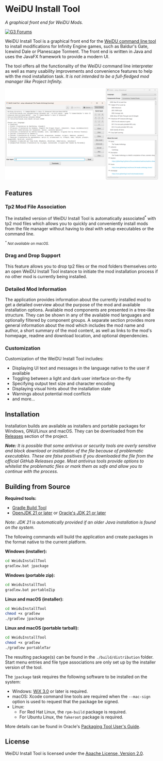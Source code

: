 <!--[![GitHub release (latest)](https://img.shields.io/github/v/release/InfinityTools/WeiduInstallTool?color=darkred&label=latest%20release)](https://github.com/InfinityTools/WeiduInstallTool/releases/latest)
[![GitHub release date (latest)](https://img.shields.io/github/release-date/InfinityTools/WeiduInstallTool?color=gold)](https://github.com/InfinityTools/WeiduInstallTool/releases/latest)
[![Github downloads](https://img.shields.io/github/downloads/InfinityTools/WeiduInstallTool/total.svg?color=blueviolet)](https://github.com/InfinityTools/WeiduInstallTool/releases)-->
# WeiDU Install Tool
*A graphical front end for WeiDU Mods.*

[![G3 Forums](https://img.shields.io/static/v1?label=Discussion&message=G3%20Forums&color=3b45a3&labelColor=eee&style=for-the-badge)](https://www.gibberlings3.net/forums/forum/235-weidu-install-tool/ "The Gibberlings Three Forums")

WeiDU Install Tool is a graphical front end for the [WeiDU command line tool](https://github.com/WeiDUorg/weidu) to install modifications for Infinity Engine games, such as Baldur's Gate, Icewind Dale or Planescape Torment. The front end is written in Java and uses the JavaFX framework to provide a modern UI.

The tool offers all the functionality of the WeiDU command line interpreter as well as many usability improvements and convenience features to help with the mod installation task. *It is not intended to be a full-fledged mod manager like Project Infinity.*

![main window](preview/mainwindow-plus.png)

## Features

### Tp2 Mod File Association

The installed version of WeiDU Install Tool is automatically associated<sup>*</sup> with tp2 mod files which allows you to quickly and conveniently install mods from the file manager without having to deal with setup executables or the command line.

<small><em><sup>*</sup> Not available on macOS.</em></small>

### Drag and Drop Support

This feature allows you to drop tp2 files or the mod folders themselves onto an open WeiDU Install Tool instance to initiate the mod installation process if no other mod is currently being installed.

### Detailed Mod Information

The application provides information about the currently installed mod to get a detailed overview about the purpose of the mod and available installation options. Available mod components are presented in a tree-like structure. They can be shown in any of the available mod languages and optionally filtered by component groups. A separate section provides more general information about the mod which includes the mod name and author, a short summary of the mod content, as well as links to the mod's homepage, readme and download location, and optional dependencies.

### Customization

Customization of the WeiDU Install Tool includes:
- Displaying UI text and messages in the language native to the user if available
- Toggling between a light and dark user interface on-the-fly
- Specifying output text size and character encoding
- Displaying visual hints about the installation state
- Warnings about potential mod conflicts
- and more…

## Installation

Installation builds are available as installers and portable packages for Windows, GNU/Linux and macOS. They can be downloaded from the [Releases](https://github.com/InfinityTools/WeiduInstallTool/releases) section of the project.

_**Note:** It is possible that some antivirus or security tools are overly sensitive and block download or installation of the file because of problematic executables. These are false positives if you downloaded the file from the official GitHub Releases page. Most antivirus tools provide options to whitelist the problematic files or mark them as safe and allow you to continue with the process._

## Building from Source

**Required tools:**
- [Gradle Build Tool](https://gradle.org/)
- [OpenJDK 21 or later](https://adoptium.net/temurin/releases/?version=21) or [Oracle's JDK 21 or later](https://www.oracle.com/de/java/technologies/downloads/)

*Note: JDK 21 is automatically provided if an older Java installation is found on the system.*

The following commands will build the application and create packages in the format native to the current platform.

**Windows (installer):**
```bat
cd WeiduInstallTool
gradlew.bat jpackage
```

**Windows (portable zip):**
```bat
cd WeiduInstallTool
gradlew.bat portableZip
```

**Linux and macOS (installer):**
```bash
cd WeiduInstallTool
chmod +x gradlew
./gradlew jpackage
```

**Linux and macOS (portable tarball):**
```bash
cd WeiduInstallTool
chmod +x gradlew
./gradlew portableTar
```

The resulting package(s) can be found in the `./build/distribution` folder. Start menu entries and file type associations are only set up by the installer version of the tool.

The `jpackage` task requires the following software to be installed on the system:
- Windows: [WiX 3.0](https://wixtoolset.org) or later is required.
- macOS: Xcode command line tools are required when the `--mac-sign` option is used to request that the package be signed.
- Linux:
  - For Red Hat Linux, the `rpm-build` package is required.
  - For Ubuntu Linux, the `fakeroot` package is required.

More details can be found in Oracle's [Packaging Tool User's Guide](https://docs.oracle.com/en/java/javase/21/jpackage/packaging-overview.html).

## License

WeiDU Install Tool is licensed under the [Apache License, Version 2.0](https://www.apache.org/licenses/LICENSE-2.0).
